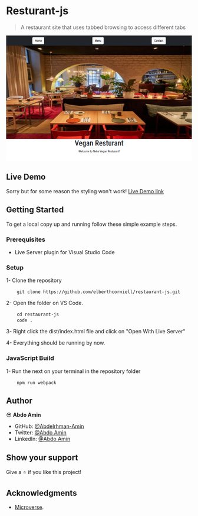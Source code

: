 # Resturant-js

> A restaurant site that uses tabbed browsing to access different tabs

![screenshot](./screen.png)

## Live Demo
Sorry but for some reason the styling won't work!
[Live Demo link](https://abdelrhmanamin.github.io/Resturant-js/#)

## Getting Started

To get a local copy up and running follow these simple example steps.

### Prerequisites

- Live Server plugin for Visual Studio Code

### Setup

1- Clone the repository

```
    git clone https://github.com/elberthcorniell/restaurant-js.git
```

2- Open the folder on VS Code.

```
    cd restaurant-js
    code .
```

3- Right click the dist/index.html file and click on "Open With Live Server"

4- Everything should be running by now.

### JavaScript Build

1- Run the next on your terminal in the repository folder

```
    npm run webpack
```

## Author

😎 **Abdo Amin**

- GitHub: [@Abdelrhman-Amin](https://github.com/AbdelrhmanAmin)
- Twitter: [@Abdo Amin](https://twitter.com/AbdoAmi60489112)
- LinkedIn: [@Abdo Amin](https://www.linkedin.com/in/abdo-amin-ab786a1b0/)

## Show your support

Give a ⭐️ if you like this project!

## Acknowledgments

- [Microverse](https://www.microverse.org/).
